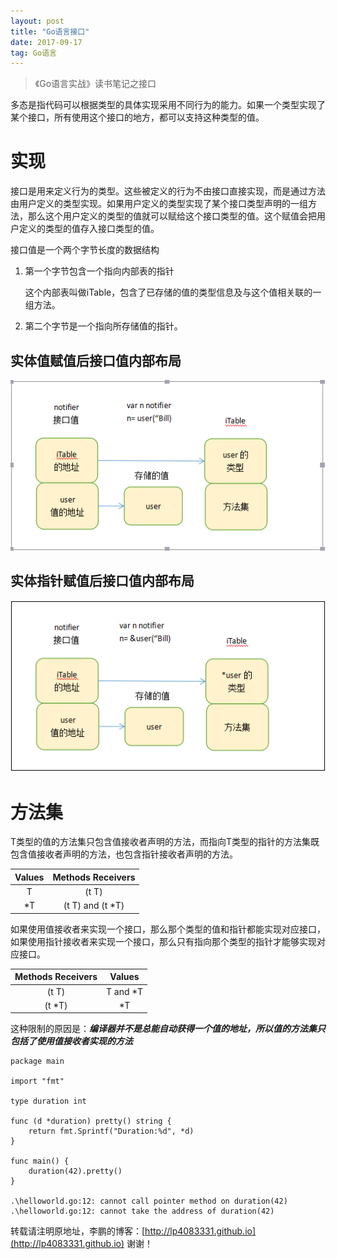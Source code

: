 ```yaml
---
layout: post
title: "Go语言接口"
date: 2017-09-17 
tag: Go语言
---
```


> 《Go语言实战》读书笔记之接口

多态是指代码可以根据类型的具体实现采用不同行为的能力。如果一个类型实现了某个接口，所有使用这个接口的地方，都可以支持这种类型的值。


# 实现

接口是用来定义行为的类型。这些被定义的行为不由接口直接实现，而是通过方法由用户定义的类型实现。如果用户定义的类型实现了某个接口类型声明的一组方法，那么这个用户定义的类型的值就可以赋给这个接口类型的值。这个赋值会把用户定义的类型的值存入接口类型的值。

接口值是一个两个字节长度的数据结构

1. 第一个字节包含一个指向内部表的指针

   这个内部表叫做iTable，包含了已存储的值的类型信息及与这个值相关联的一组方法。

2. 第二个字节是一个指向所存储值的指针。

## 实体值赋值后接口值内部布局

![img](/images/posts/markdown/值赋值.png)

## 实体指针赋值后接口值内部布局

![img](/images/posts/markdown/引用赋值.png)



# 方法集

T类型的值的方法集只包含值接收者声明的方法，而指向T类型的指针的方法集既包含值接收者声明的方法，也包含指针接收者声明的方法。

| Values | Methods Receivers |
| :----: | :---------------: |
|   T    |       (t T)       |
|   *T   | (t T) and (t *T)  |



如果使用值接收者来实现一个接口，那么那个类型的值和指针都能实现对应接口，如果使用指针接收者来实现一个接口，那么只有指向那个类型的指针才能够实现对应接口。

| Methods Receivers |  Values  |
| :---------------: | :------: |
|       (t T)       | T and *T |
|      (t *T)       |    *T    |



这种限制的原因是：***编译器并不是总能自动获得一个值的地址，所以值的方法集只包括了使用值接收者实现的方法***

```
package main

import "fmt"

type duration int

func (d *duration) pretty() string {
    return fmt.Sprintf("Duration:%d", *d)
}

func main() {
    duration(42).pretty()
}

.\helloworld.go:12: cannot call pointer method on duration(42)
.\helloworld.go:12: cannot take the address of duration(42)
```

转载请注明原地址，李鹏的博客：[http://lp4083331.github.io](http://lp4083331.github.io) 谢谢！